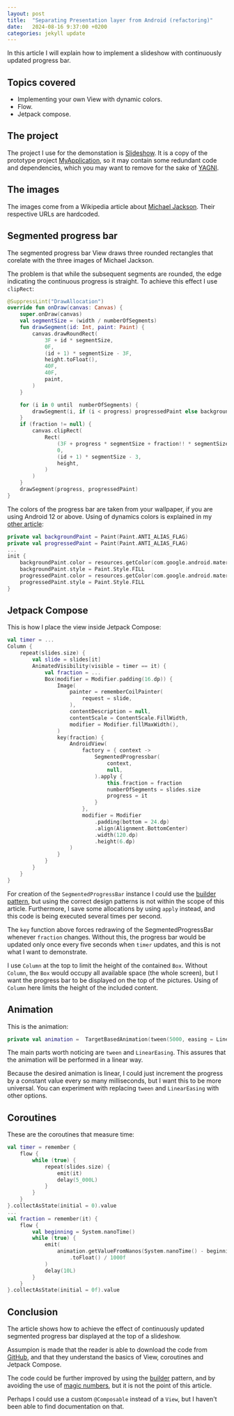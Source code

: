 ```yaml
---
layout: post
title:  "Separating Presentation layer from Android (refactoring)"
date:   2024-08-16 9:37:00 +0200
categories: jekyll update
---
```


In this article I will explain how to implement a slideshow with continuously updated progress bar.

## Topics covered

* Implementing your own View with dynamic colors.
* Flow.
* Jetpack compose.

## The project

The project I use for the demonstation is [Slideshow]. It is a copy of the prototype project [MyApplication], so it may contain some redundant code and dependencies, which you may want to remove for the sake of [YAGNI].

## The images

The images come from a Wikipedia article about [Michael Jackson][michael].  Their respective URLs are hardcoded.

## Segmented progress bar

The segmented progress bar View draws three rounded rectangles that corelate with the three images of Michael Jackson.

The problem is that while the subsequent segments are rounded, the edge indicating the continuous progress is straight. To achieve this effect I use ```clipRect```:

```kotlin
@SuppressLint("DrawAllocation")
override fun onDraw(canvas: Canvas) {
    super.onDraw(canvas)
    val segmentSize = (width / numberOfSegments)
    fun drawSegment(id: Int, paint: Paint) {
        canvas.drawRoundRect(
            3F + id * segmentSize,
            0F,
            (id + 1) * segmentSize - 3F,
            height.toFloat(),
            40F,
            40F,
            paint,
        )
    }

    for (i in 0 until  numberOfSegments) {
        drawSegment(i, if (i < progress) progressedPaint else backgroundPaint)
    }
    if (fraction != null) {
        canvas.clipRect(
            Rect(
                (3F + progress * segmentSize + fraction!! * segmentSize).roundToInt(),
                0,
                (id + 1) * segmentSize - 3,
                height,
            )
        )
    }
    drawSegment(progress, progressedPaint)
}
```

The colors of the progress bar are taken from your wallpaper, if you are using Android 12 or above. Using of dynamics colors is explained in my [other article][colors]:

```kotlin
private val backgroundPaint = Paint(Paint.ANTI_ALIAS_FLAG)
private val progressedPaint = Paint(Paint.ANTI_ALIAS_FLAG)
...
init {
    backgroundPaint.color = resources.getColor(com.google.android.material.R.color.material_dynamic_primary20, null)
    backgroundPaint.style = Paint.Style.FILL
    progressedPaint.color = resources.getColor(com.google.android.material.R.color.material_dynamic_primary80, null)
	progressedPaint.style = Paint.Style.FILL
}
```

## Jetpack Compose

This is how I place the view inside Jetpack Compose:

```kotlin
val timer = ...
Column {
    repeat(slides.size) {
        val slide = slides[it]
        AnimatedVisibility(visible = timer == it) {
            val fraction = ...
            Box(modifier = Modifier.padding(16.dp)) {
                Image(
                    painter = rememberCoilPainter(
                        request = slide,
                    ),
                    contentDescription = null,
                    contentScale = ContentScale.FillWidth,
                    modifier = Modifier.fillMaxWidth(),
                )
                key(fraction) {
                    AndroidView(
                        factory = { context ->
                            SegmentedProgressbar(
                                context,
                                null,
                            ).apply {
                                this.fraction = fraction
                                numberOfSegments = slides.size
                                progress = it
                            }
                        },
                        modifier = Modifier
                            .padding(bottom = 24.dp)
                            .align(Alignment.BottomCenter)
                            .width(120.dp)
                            .height(6.dp)
                    )
                }
            }
        }
    }
}
```

For creation of the `SegmentedProgressBar` instance I could use the [builder pattern][builder], but using the correct design patterns is not within the scope of this article. Furthermore, I save some allocations by using `apply` instead, and this code is being executed several times per second.

The ```key``` function above forces redrawing of the SegmentedProgressBar whenever ```fraction``` changes. Without this, the progress bar would be updated only once every five seconds when ```timer``` updates, and this is not what I want to demonstrate.

I use ```Column``` at the top to limit the height of the contained ```Box```. Without ```Column```, the ```Box``` would occupy all available space (the whole screen), but I want the progress bar to be displayed on the top of the pictures. Using of ```Column``` here limits the height of the included content.

## Animation

This is the animation:

```kotlin
private val animation =  TargetBasedAnimation(tween(5000, easing = LinearEasing), Int.VectorConverter, 0, 1000)
```

The main parts worth noticing are ```tween``` and ```LinearEasing```. This assures that the animation will be performed in a linear way. 

Because the desired animation is linear, I could just increment the progress by a constant value every so many milliseconds, but I want this to be more universal. You can experiment with replacing ```tween``` and ```LinearEasing``` with other options.

## Coroutines

These are the coroutines that measure time:

```kotlin
val timer = remember {
    flow {
        while (true) {
            repeat(slides.size) {
                emit(it)
                delay(5_000L)
            }
        }
    }
}.collectAsState(initial = 0).value
...
val fraction = remember(it) {
    flow {
        val beginning = System.nanoTime()
        while (true) {
            emit(
                animation.getValueFromNanos(System.nanoTime() - beginning)
                    .toFloat() / 1000f
            )
            delay(10L)
        }
    }
}.collectAsState(initial = 0f).value
```

## Conclusion

The article shows how to achieve the effect of continuously updated segmented progress bar displayed at the top of a slideshow.

Assumpion is made that the reader is able to download the code from [GitHub][slideshow], and that they understand the basics of View, coroutines and Jetpack Compose.

The code could be further improved by using the [builder] pattern, and by avoiding the use of [magic numbers][numbers], but it is not the point of this article.

Perhaps I could use a custom ```@Composable``` instead of a ```View```, but I haven't been able to find documentation on that.

[slideshow]: https://github.com/syrop/Slideshow
[myapplication]: https://github.com/syrop/MyApplication
[yagni]: https://en.wikipedia.org/wiki/You_aren%27t_gonna_need_it
[michael]: https://en.wikipedia.org/wiki/Michael_Jackson
[colors]: https://syrop.github.io/jekyll/update/2021/02/23/moving-checkers-men.html
[builder]: https://en.wikipedia.org/wiki/Builder_pattern
[numbers]: https://en.wikipedia.org/wiki/Magic_number_(programming)

